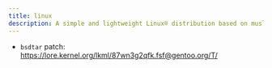 ```yaml
---
title: linux
description: A simple and lightweight Linux® distribution based on musl libc and toybox
---
```


- `bsdtar` patch: https://lore.kernel.org/lkml/87wn3g2qfk.fsf@gentoo.org/T/
